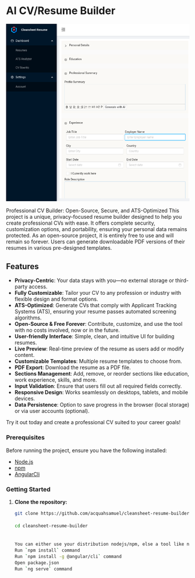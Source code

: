  # AI CV/Resume Builder

<!-- <p align="center"></p> -->
<img src="src/assets/images/readme.png">

Professional CV Builder: Open-Source, Secure, and ATS-Optimized
This project is a unique, privacy-focused resume builder designed to help you create professional CVs with ease. It offers complete security, customization options, and portability, ensuring your personal data remains protected. As an open-source project, it is entirely free to use and will remain so forever. Users can generate downloadable PDF versions of their resumes in various pre-designed templates.



## Features

- **Privacy-Centric**: Your data stays with you—no external storage or third-party access.
- **Fully Customizable**: Tailor your CV to any profession or industry with flexible design and format options.
- **ATS-Optimized**: Generate CVs that comply with Applicant Tracking Systems (ATS), ensuring your resume passes automated screening algorithms.
- **Open-Source & Free Forever**: Contribute, customize, and use the tool with no costs involved, now or in the future.
- **User-friendly Interface**: Simple, clean, and intuitive UI for building resumes.
- **Live Preview**: Real-time preview of the resume as users add or modify content.
- **Customizable Templates**: Multiple resume templates to choose from.
- **PDF Export**: Download the resume as a PDF file.
- **Sections Management**: Add, remove, or reorder sections like education, work experience, skills, and more.
- **Input Validation**: Ensure that users fill out all required fields correctly.
- **Responsive Design**: Works seamlessly on desktops, tablets, and mobile devices.
- **Data Persistence**: Option to save progress in the browser (local storage) or via user accounts (optional).
 
Try it out today and create a professional CV suited to your career goals!

 
### Prerequisites
Before running the project, ensure you have the following installed:

- [Node.js](https://nodejs.org/en/download/)
- [npm](https://www.npmjs.com/get-npm)
- [AngularCli](https://angular.dev/tools/cli)

### Getting Started

1. **Clone the repository:**

   ```bash
   git clone https://github.com/acquahsamuel/cleansheet-resume-builder.git

   cd cleansheet-resume-builder


   You can either use your distribution nodejs/npm, else a tool like nvm to handle multiple versions.
   Run `npm install` command
   Run `npm install -g @angular/cli` command
   Open package.json
   Run `ng serve` command
